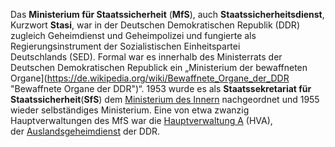 Das **Ministerium für Staatssicherheit** (**MfS**), auch **Staatssicherheitsdienst**, Kurzwort **Stasi**, war in der Deutschen Demokratischen Republik (DDR) zugleich Geheimdienst und Geheimpolizei und fungierte als Regierungsinstrument der Sozialistischen Einheitspartei Deutschlands (SED). Formal war es innerhalb des Ministerrats der Deutschen Demokratischen Republick ein „Ministerium der bewaffneten Organe](https://de.wikipedia.org/wiki/Bewaffnete_Organe_der_DDR "Bewaffnete Organe der DDR")“. 1953 wurde es als **Staatssekretariat für Staatssicherheit**(**SfS**) dem [Ministerium des Innern](https://de.wikipedia.org/wiki/Ministerium_des_Innern_(DDR) "Ministerium des Innern (DDR)") nachgeordnet und 1955 wieder selbständiges Ministerium. Eine von etwa zwanzig Hauptverwaltungen des MfS war die [Hauptverwaltung A](https://de.wikipedia.org/wiki/Hauptverwaltung_A "Hauptverwaltung A") (HVA), der [Auslandsgeheimdienst](https://de.wikipedia.org/wiki/Auslandsgeheimdienst "Auslandsgeheimdienst") der DDR.